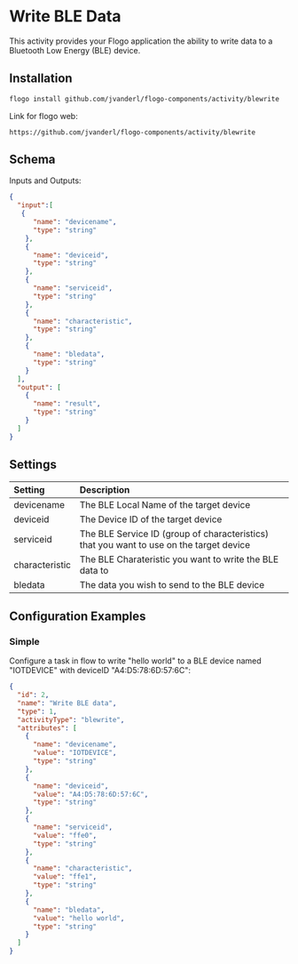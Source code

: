 # Write BLE Data
This activity provides your Flogo application the ability to write data to a Bluetooth Low Energy (BLE) device.


## Installation

```bash
flogo install github.com/jvanderl/flogo-components/activity/blewrite
```
Link for flogo web:
```
https://github.com/jvanderl/flogo-components/activity/blewrite
```

## Schema
Inputs and Outputs:

```json
{
  "input":[
   {
      "name": "devicename",
      "type": "string"
    },
    {
      "name": "deviceid",
      "type": "string"
    },
    {
      "name": "serviceid",
      "type": "string"
    },
    {
      "name": "characteristic",
      "type": "string"
    },
    {
      "name": "bledata",
      "type": "string"
    }
  ],
  "output": [
    {
      "name": "result",
      "type": "string"
    }
  ]
}
```
## Settings
| Setting   | Description    |
|:----------|:---------------|
| devicename    | The BLE Local Name of the target device|
| deviceid        | The Device ID of the target device |         
| serviceid      | The BLE Service ID (group of characteristics) that you want to use on the target device |
| characteristic  | The BLE Charateristic you want to write the BLE data to |
| bledata     | The data you wish to send to the BLE device |



## Configuration Examples
### Simple
Configure a task in flow to write "hello world" to a BLE device named "IOTDEVICE" with deviceID "A4:D5:78:6D:57:6C":

```json
{
  "id": 2,
  "name": "Write BLE data",
  "type": 1,
  "activityType": "blewrite",
  "attributes": [
    {
      "name": "devicename",
      "value": "IOTDEVICE",
      "type": "string"
    },
    {
      "name": "deviceid",
      "value": "A4:D5:78:6D:57:6C",
      "type": "string"
    },
    {
      "name": "serviceid",
      "value": "ffe0",
      "type": "string"
    },
    {
      "name": "characteristic",
      "value": "ffe1",
      "type": "string"
    },
    {
      "name": "bledata",
      "value": "hello world",
      "type": "string"
    }
  ]
}
```
